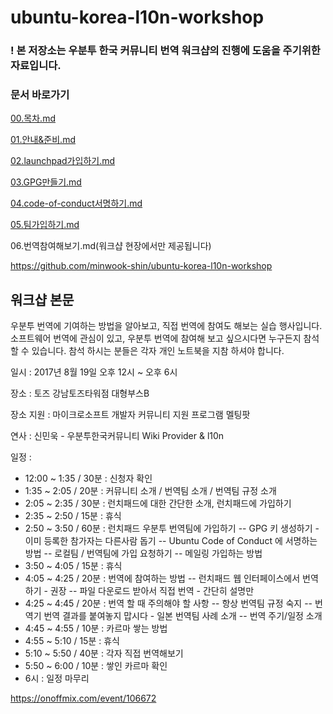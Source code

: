 
# ubuntu-korea-l10n-workshop
### ! 본 저장소는 우분투 한국 커뮤니티 번역 워크샵의 진행에 도움을 주기위한 자료입니다.

### 문서 바로가기
 
[00.목차.md](https://github.com/minwook-shin/ubuntu-korea-l10n-workshop/blob/master/00.%EB%AA%A9%EC%B0%A8.md)

[01.안내&준비.md](https://github.com/minwook-shin/ubuntu-korea-l10n-workshop/blob/master/01.%EC%95%88%EB%82%B4%26%EC%A4%80%EB%B9%84.md)
 
[02.launchpad가입하기.md](https://github.com/minwook-shin/ubuntu-korea-l10n-workshop/blob/master/02.launchpad%EA%B0%80%EC%9E%85%ED%95%98%EA%B8%B0.md)
 
[03.GPG만들기.md](https://github.com/minwook-shin/ubuntu-korea-l10n-workshop/blob/master/03.GPG%EB%A7%8C%EB%93%A4%EA%B8%B0.md)
 
[04.code-of-conduct서명하기.md](https://github.com/minwook-shin/ubuntu-korea-l10n-workshop/blob/master/04.code-of-conduct%EC%84%9C%EB%AA%85%ED%95%98%EA%B8%B0.md)
 
[05.팀가입하기.md](https://github.com/minwook-shin/ubuntu-korea-l10n-workshop/blob/master/05.%ED%8C%80%EA%B0%80%EC%9E%85%ED%95%98%EA%B8%B0.md) 
 
06.번역참여해보기.md(워크샵 현장에서만 제공됩니다) 

https://github.com/minwook-shin/ubuntu-korea-l10n-workshop

## 워크샵 본문
우분투 번역에 기여하는 방법을 알아보고, 직접 번역에 참여도 해보는 실습 행사입니다.
소프트웨어 번역에 관심이 있고, 우분투 번역에 참여해 보고 싶으시다면 누구든지 참석할 수 있습니다.
참석 하시는 분들은 각자 개인 노트북을 지참 하셔야 합니다.

일시 : 2017년 8월 19일 오후 12시 ~ 오후 6시

장소 : 토즈 강남토즈타워점 대형부스B

장소 지원 : 마이크로소프트 개발자 커뮤니티 지원 프로그램 멜팅팟

연사 : 신민욱 - 우분투한국커뮤니티 Wiki Provider & l10n

일정 :
- 12:00 ~ 1:35 / 30분 : 신청자 확인
- 1:35 ~ 2:05 / 20분 : 커뮤니티 소개 / 번역팀 소개 / 번역팀 규정 소개
- 2:05 ~ 2:35 / 30분 : 런치패드에 대한 간단한 소개, 런치패드에 가입하기
- 2:35 ~ 2:50 / 15분 : 휴식
- 2:50 ~ 3:50 / 60분 : 런치패드 우분투 번역팀에 가입하기
-- GPG 키 생성하기 - 이미 등록한 참가자는 다른사람 돕기
-- Ubuntu Code of Conduct 에 서명하는 방법
-- 로컬팀 / 번역팀에 가입 요청하기
-- 메일링 가입하는 방법
- 3:50 ~ 4:05 / 15분 : 휴식
- 4:05 ~ 4:25 / 20분 : 번역에 참여하는 방법
-- 런치패드 웹 인터페이스에서 번역하기 - 권장
-- 파일 다운로드 받아서 직접 번역 - 간단히 설명만
- 4:25 ~ 4:45 / 20분 : 번역 할 때 주의해야 할 사항
-- 항상 번역팀 규정 숙지
-- 번역기 번역 결과를 붙여놓지 맙시다 - 일본 번역팀 사례 소개
-- 번역 주기/일정 소개
- 4:45 ~ 4:55 / 10분 : 카르마 쌓는 방법
- 4:55 ~ 5:10 / 15분 : 휴식
- 5:10 ~ 5:50 / 40분 : 각자 직접 번역해보기
- 5:50 ~ 6:00 / 10분 : 쌓인 카르마 확인
- 6시 : 일정 마무리

https://onoffmix.com/event/106672
